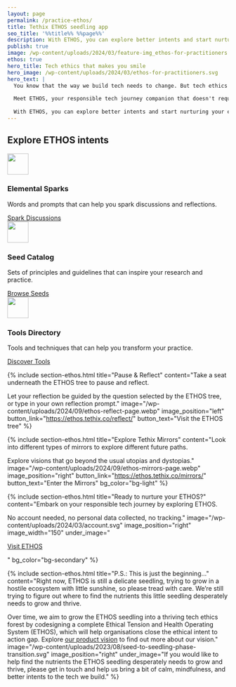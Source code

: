 ```yaml
---
layout: page
permalink: /practice-ethos/
title: Tethix ETHOS seedling app
seo_title: '%%title%% %%page%%'
description: With ETHOS, you can explore better intents and start nurturing your ethos in a place built for reflection, moral imagination, and smiles.
publish: true
image: /wp-content/uploads/2024/03/feature-img_ethos-for-practitioners.png
ethos: true
hero_title: Tech ethics that makes you smile
hero_image: /wp-content/uploads/2024/03/ethos-for-practitioners.svg
hero_text: |
  You know that the way we build tech needs to change. But tech ethics feels so removed from your practice.
  
  Meet ETHOS, your responsible tech journey companion that doesn't require a degree in ethics and understands the pressures you're under.  
  
  With ETHOS, you can explore better intents and start nurturing your ethos in a place built for reflection, moral imagination, and smiles.
---
```


<section class="bg-light">
  <div class="container py-7">
    <div class="row align-items-center">
      <div class="col-md-12 text-center">
        <h2>Explore ETHOS intents</h2>
      </div>
    </div>
    <div class="row align-items-center">
      <div class="col-12 col-md-6 col-lg-4 mb-2 pt-2 text-center">
        <img src="{{ '/wp-content/uploads/2024/03/air.svg' | relative_url }}" class="img-fluid" alt="" width="48px">
        <h3 class="pt-1" style="font-weight: 700;">Elemental Sparks</h3>
        <p class="small">Words and prompts that can help you spark discussions and reflections.</p>
        <a class="button button-air button-external" href="https://ethos.tethix.co/sparks/" role="button">Spark Discussions</a>
      </div>
      <div class="col-12 col-md-6 col-lg-4 mb-2 pt-2 text-center">
        <img src="{{ '/wp-content/uploads/2024/03/earth.svg' | relative_url }}" class="img-fluid" alt="" width="48px">
        <h3 class="pt-1" style="font-weight: 700;">Seed Catalog</h3>
        <p class="small">Sets of principles and guidelines that can inspire your research and practice.</p>
        <a class="button button-earth button-external" href="https://ethos.tethix.co/seed-catalog/" role="button">Browse Seeds</a>
      </div>
      <div class="col-12 col-md-6 col-lg-4 mb-2 pt-2 text-center">
        <img src="{{ '/wp-content/uploads/2024/03/fire.svg' | relative_url }}" class="img-fluid" alt="" width="48px">
        <h3 class="pt-1" style="font-weight: 700;">Tools Directory</h3>
        <p class="small">Tools and techniques that can help you transform your practice.</p>
        <a class="button button-fire button-external" href="https://ethos.tethix.co/tools/" role="button">Discover Tools</a>
      </div>
    </div>
  </div>
</section>


{% include section-ethos.html
  title="Pause & Reflect"
  content="Take a seat underneath the ETHOS tree to pause and reflect.

  Let your reflection be guided by the question selected by the ETHOS tree, or type in your own reflection prompt."
  image="/wp-content/uploads/2024/09/ethos-reflect-page.webp"
  image_position="left"
  button_link="https://ethos.tethix.co/reflect/"
  button_text="Visit the ETHOS tree"
%}

{% include section-ethos.html
  title="Explore Tethix Mirrors"
  content="Look into different types of mirrors to explore different future paths.

  Explore visions that go beyond the usual utopias and dystopias."
  image="/wp-content/uploads/2024/09/ethos-mirrors-page.webp"
  image_position="right"
  button_link="https://ethos.tethix.co/mirrors/"
  button_text="Enter the Mirrors"
  bg_color="bg-light"
%}


{% include section-ethos.html
  title="Ready to nurture your ETHOS?"
  content="Embark on your responsible tech journey by exploring ETHOS.
  
  No account needed, no personal data collected, no tracking."
  image="/wp-content/uploads/2024/03/account.svg"
  image_position="right"
  image_width="150"
  under_image="<p class='text-center pt-3'><a class='button button-external' href='https://ethos.tethix.co' role='button'>Visit ETHOS</a></p>"
  bg_color="bg-secondary"
%}


{% include section-ethos.html
  title="P.S.: This is just the beginning..."
  content="Right now, ETHOS is still a delicate seedling, trying to grow in a hostile ecosystem with little sunshine, so please tread with care. We’re still trying to figure out where to find the nutrients this little seedling desperately needs to grow and thrive.

  Over time, we aim to grow the ETHOS seedling into a thriving tech ethics forest by codesigning a complete Ethical Tension and Health Operating System (ETHOS), which will help organisations close the ethical intent to action gap. Explore [our product vision](https://tethix.co/product-ethos/) to find out more about our vision."
  image="/wp-content/uploads/2023/08/seed-to-seedling-phase-transition.svg"
  image_position="right"
  under_image="If you would like to help find the nutrients the ETHOS seedling desperately needs to grow and thrive, please get in touch and help us bring a bit of calm, mindfulness, and better intents to the tech we build."
%}


